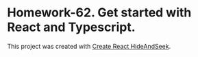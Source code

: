 # Homework-62. Get started with React and Typescript.

This project was created with [Create React HideAndSeek](https://github.com/facebook/create-react-app).